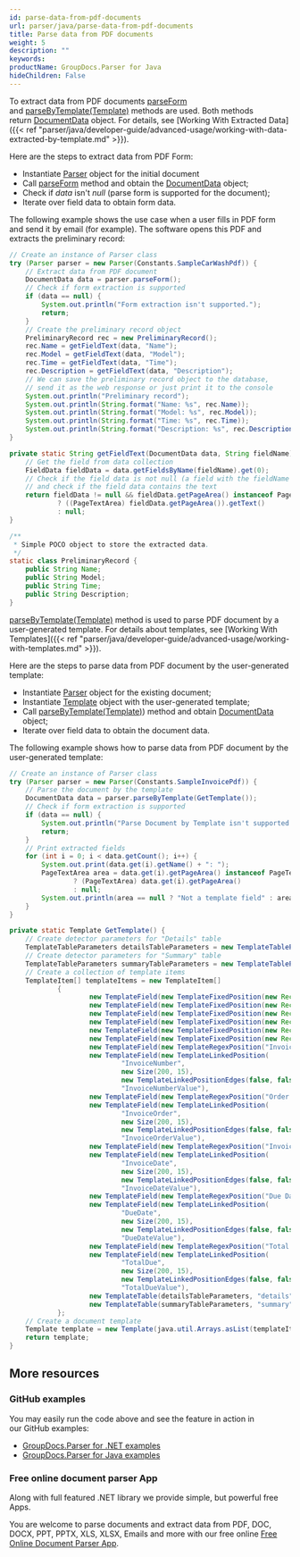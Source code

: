 ```yaml
---
id: parse-data-from-pdf-documents
url: parser/java/parse-data-from-pdf-documents
title: Parse data from PDF documents
weight: 5
description: ""
keywords: 
productName: GroupDocs.Parser for Java
hideChildren: False
---
```

To extract data from PDF documents [parseForm](https://reference.groupdocs.com/java/parser/com.groupdocs.parser/Parser#parseForm()) and [parseByTemplate(Template)](https://reference.groupdocs.com/java/parser/com.groupdocs.parser/Parser#parseByTemplate(com.groupdocs.parser.templates.Template)) methods are used. Both methods return [DocumentData](https://reference.groupdocs.com/java/parser/com.groupdocs.parser.data/DocumentData) object. For details, see [Working With Extracted Data]({{< ref "parser/java/developer-guide/advanced-usage/working-with-data-extracted-by-template.md" >}}).

Here are the steps to extract data from PDF Form:

*   Instantiate [Parser](https://reference.groupdocs.com/java/parser/com.groupdocs.parser/Parser) object for the initial document
*   Call [parseForm](https://reference.groupdocs.com/java/parser/com.groupdocs.parser/Parser#parseForm()) method and obtain the [DocumentData](https://reference.groupdocs.com/java/parser/com.groupdocs.parser.data/DocumentData "class in com.groupdocs.parser.data") object;
*   Check if *data* isn't *null* (parse form is supported for the document);
*   Iterate over field data to obtain form data.

The following example shows the use case when a user fills in PDF form and send it by email (for example). The software opens this PDF and extracts the preliminary record:

```java
// Create an instance of Parser class
try (Parser parser = new Parser(Constants.SampleCarWashPdf)) {
    // Extract data from PDF document
    DocumentData data = parser.parseForm();
    // Check if form extraction is supported
    if (data == null) {
        System.out.println("Form extraction isn't supported.");
        return;
    }
    // Create the preliminary record object
    PreliminaryRecord rec = new PreliminaryRecord();
    rec.Name = getFieldText(data, "Name");
    rec.Model = getFieldText(data, "Model");
    rec.Time = getFieldText(data, "Time");
    rec.Description = getFieldText(data, "Description");
    // We can save the preliminary record object to the database,
    // send it as the web response or just print it to the console
    System.out.println("Preliminary record");
    System.out.println(String.format("Name: %s", rec.Name));
    System.out.println(String.format("Model: %s", rec.Model));
    System.out.println(String.format("Time: %s", rec.Time));
    System.out.println(String.format("Description: %s", rec.Description));
}

private static String getFieldText(DocumentData data, String fieldName) {
    // Get the field from data collection
    FieldData fieldData = data.getFieldsByName(fieldName).get(0);
    // Check if the field data is not null (a field with the fieldName is contained in data collection)
    // and check if the field data contains the text
    return fieldData != null && fieldData.getPageArea() instanceof PageTextArea
            ? ((PageTextArea) fieldData.getPageArea()).getText()
            : null;
}

/**
 * Simple POCO object to store the extracted data.
 */
static class PreliminaryRecord {
    public String Name;
    public String Model;
    public String Time;
    public String Description;
}
```

[parseByTemplate(Template)](https://reference.groupdocs.com/java/parser/com.groupdocs.parser/Parser#parseByTemplate(com.groupdocs.parser.templates.Template)) method is used to parse PDF document by a user-generated template. For details about templates, see [Working With Templates]({{< ref "parser/java/developer-guide/advanced-usage/working-with-templates.md" >}}).

Here are the steps to parse data from PDF document by the user-generated template:

*   Instantiate [Parser](https://reference.groupdocs.com/java/parser/com.groupdocs.parser/Parser) object for the existing document;
*   Instantiate [Template](https://reference.groupdocs.com/java/parser/com.groupdocs.parser.templates/Template) object with the user-generated template;
*   Call [parseByTemplate(Template)](https://reference.groupdocs.com/java/parser/com.groupdocs.parser/Parser#parseByTemplate(com.groupdocs.parser.templates.Template))) method and obtain [DocumentData](https://reference.groupdocs.com/java/parser/com.groupdocs.parser.data/DocumentData) object;
*   Iterate over field data to obtain the document data.

The following example shows how to parse data from PDF document by the user-generated template:

```java
// Create an instance of Parser class
try (Parser parser = new Parser(Constants.SampleInvoicePdf)) {
    // Parse the document by the template
    DocumentData data = parser.parseByTemplate(GetTemplate());
    // Check if form extraction is supported
    if (data == null) {
        System.out.println("Parse Document by Template isn't supported.");
        return;
    }
    // Print extracted fields
    for (int i = 0; i < data.getCount(); i++) {
        System.out.print(data.get(i).getName() + ": ");
        PageTextArea area = data.get(i).getPageArea() instanceof PageTextArea
                ? (PageTextArea) data.get(i).getPageArea()
                : null;
        System.out.println(area == null ? "Not a template field" : area.getText());
    }
}

private static Template GetTemplate() {
    // Create detector parameters for "Details" table
    TemplateTableParameters detailsTableParameters = new TemplateTableParameters(new Rectangle(new Point(35, 320), new Size(530, 55)), null);
    // Create detector parameters for "Summary" table
    TemplateTableParameters summaryTableParameters = new TemplateTableParameters(new Rectangle(new Point(330, 385), new Size(220, 65)), null);
    // Create a collection of template items
    TemplateItem[] templateItems = new TemplateItem[]
            {
                    new TemplateField(new TemplateFixedPosition(new Rectangle(new Point(35, 135), new Size(100, 10))), "FromCompany"),
                    new TemplateField(new TemplateFixedPosition(new Rectangle(new Point(35, 150), new Size(100, 35))), "FromAddress"),
                    new TemplateField(new TemplateFixedPosition(new Rectangle(new Point(35, 190), new Size(150, 2))), "FromEmail"),
                    new TemplateField(new TemplateFixedPosition(new Rectangle(new Point(35, 250), new Size(100, 2))), "ToCompany"),
                    new TemplateField(new TemplateFixedPosition(new Rectangle(new Point(35, 260), new Size(100, 15))), "ToAddress"),
                    new TemplateField(new TemplateFixedPosition(new Rectangle(new Point(35, 290), new Size(150, 2))), "ToEmail"),
                    new TemplateField(new TemplateRegexPosition("Invoice Number"), "InvoiceNumber"),
                    new TemplateField(new TemplateLinkedPosition(
                            "InvoiceNumber",
                            new Size(200, 15),
                            new TemplateLinkedPositionEdges(false, false, true, false)),
                            "InvoiceNumberValue"),
                    new TemplateField(new TemplateRegexPosition("Order Number"), "InvoiceOrder"),
                    new TemplateField(new TemplateLinkedPosition(
                            "InvoiceOrder",
                            new Size(200, 15),
                            new TemplateLinkedPositionEdges(false, false, true, false)),
                            "InvoiceOrderValue"),
                    new TemplateField(new TemplateRegexPosition("Invoice Date"), "InvoiceDate"),
                    new TemplateField(new TemplateLinkedPosition(
                            "InvoiceDate",
                            new Size(200, 15),
                            new TemplateLinkedPositionEdges(false, false, true, false)),
                            "InvoiceDateValue"),
                    new TemplateField(new TemplateRegexPosition("Due Date"), "DueDate"),
                    new TemplateField(new TemplateLinkedPosition(
                            "DueDate",
                            new Size(200, 15),
                            new TemplateLinkedPositionEdges(false, false, true, false)),
                            "DueDateValue"),
                    new TemplateField(new TemplateRegexPosition("Total Due"), "TotalDue"),
                    new TemplateField(new TemplateLinkedPosition(
                            "TotalDue",
                            new Size(200, 15),
                            new TemplateLinkedPositionEdges(false, false, true, false)),
                            "TotalDueValue"),
                    new TemplateTable(detailsTableParameters, "details", null),
                    new TemplateTable(summaryTableParameters, "summary", null)
            };
    // Create a document template
    Template template = new Template(java.util.Arrays.asList(templateItems));
    return template;
}
```

## More resources

### GitHub examples

You may easily run the code above and see the feature in action in our GitHub examples:

*   [GroupDocs.Parser for .NET examples](https://github.com/groupdocs-parser/GroupDocs.Parser-for-.NET)    
*   [GroupDocs.Parser for Java examples](https://github.com/groupdocs-parser/GroupDocs.Parser-for-Java)    

### Free online document parser App

Along with full featured .NET library we provide simple, but powerful free Apps.

You are welcome to parse documents and extract data from PDF, DOC, DOCX, PPT, PPTX, XLS, XLSX, Emails and more with our free online [Free Online Document Parser App](https://products.groupdocs.app/parser).